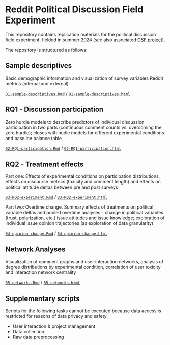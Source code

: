 # Reddit Political Discussion Field Experiment

This repository contains replication materials for the political discussion field experiment, fielded in summer 2024 (see also associated [OSF project](https://osf.io/m8g4x/)).

The repository is structured as follows:

## Sample descriptives 
Basic demographic information and visualization of survey variables
Reddit metrics (internal and external) 

[`01-sample-descriptives.Rmd`](https://github.com/lfoswald/reddit-discussion-field-experiment/blob/main/code/01-sample-descriptives.Rmd) / [`01-sample-descriptives.html`](https://raw.githack.com/lfoswald/reddit-discussion-field-experiment/main/code/01-sample-descriptives.html)

## RQ1 - Discussion participation
Zero hurdle models to describe predictors of individual discussion participation in two parts (continuous comment counts vs. overcoming the zero hurdle); closes with hudle models for different experimental conditions and baseline balance table

[`02-RQ1-participation.Rmd`](https://github.com/lfoswald/reddit-discussion-field-experiment/blob/main/code/02-RQ1-participation.Rmd) / [`02-RQ1-participation.html`](https://raw.githack.com/lfoswald/reddit-discussion-field-experiment/main/code/02-RQ1-participation.html)

## RQ2 - Treatment effects
Part one: Effects of experimental conditions on participation distributions, effects on discourse metrics (toxicity and comment length) and effects on political attitude deltas between pre and post surveys 

[`03-RQ2-experiment.Rmd`](https://github.com/lfoswald/reddit-discussion-field-experiment/blob/main/code/03-RQ2-experiment.Rmd) / [`03-RQ2-experiment.html`](https://raw.githack.com/lfoswald/reddit-discussion-field-experiment/main/code/03-RQ2-experiment.html)

Part two: Overtime change. Summary effects of treatments on political variable deltas and pooled overtime analyses - change in political variables (trust, polarization, etc.) issue attitudes and issue knowledge; exploration of individual issue opinion trajectories (as exploration of data granularity) 

[`04-opinion-change.Rmd`](https://github.com/lfoswald/reddit-discussion-field-experiment/blob/main/code/04-opinion-change.Rmd) / [`04-opinion-change.html`](https://raw.githack.com/lfoswald/reddit-discussion-field-experiment/main/code/04-opinion-change.html)

## Network Analyses
Visualization of comment graphs and user interaction networks, analysis of degree distributions by experimental condition, correlation of user toxicity and interaction network centrality 

[`05-networks.Rmd`](https://github.com/lfoswald/reddit-discussion-field-experiment/blob/main/code/05-networks.Rmd) / [`05-networks.html`](https://raw.githack.com/lfoswald/reddit-discussion-field-experiment/main/code/05-networks.html)

## Supplementary scripts 
Scripts for the following tasks cannot be executed because data access is restricted for reasons of data privacy and safety.  

* User interaction & project management
* Data collection
* Raw data preprocessing

